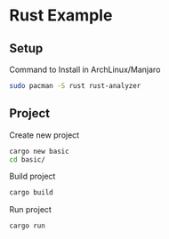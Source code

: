 # Rust Example

## Setup

Command to Install in ArchLinux/Manjaro

```sh
sudo pacman -S rust rust-analyzer
```

## Project

Create new project

```sh
cargo new basic
cd basic/
```

Build project

```sh
cargo build
```

Run project

```sh
cargo run
```
